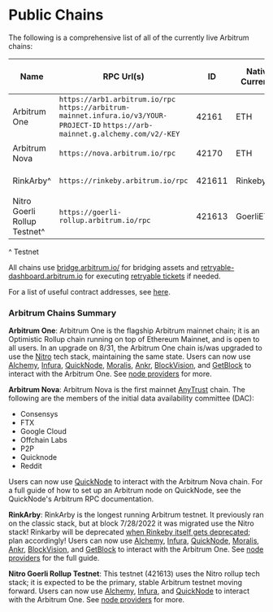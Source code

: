 # Public Chains

The following is a comprehensive list of all of the currently live Arbitrum chains:

| Name                         | RPC Url(s)                                                                                                                         | ID     | Native Currency | Explorer(s)                                                          | Underlying L1 | Current Tech Stack  | Sequencer Feed                         | Nitro Seed Database URLs                 |
| ---------------------------- | ---------------------------------------------------------------------------------------------------------------------------------- | ------ | --------------- | -------------------------------------------------------------------- | ------------- | ------------------- | -------------------------------------- | ---------------------------------------- |
| Arbitrum One                 | `https://arb1.arbitrum.io/rpc` `https://arbitrum-mainnet.infura.io/v3/YOUR-PROJECT-ID` `https://arb-mainnet.g.alchemy.com/v2/-KEY` | 42161  | ETH             | `https://arbiscan.io/` `https://explorer.arbitrum.io/`               | Ethereum      | Nitro Rollup (8/31) | `wss://arb1.arbitrum.io/feed`          |  `snapshot.arbitrum.io/mainnet/nitro.tar`                        |
| Arbitrum Nova                | `https://nova.arbitrum.io/rpc`                                                                                                     | 42170  | ETH             |  `https://nova.arbiscan.io/` `https://nova-explorer.arbitrum.io/`                                 | Ethereum      | Nitro AnyTrust      | `wss://nova.arbitrum.io/feed`          | N/A                                      |
| RinkArby^                    | `https://rinkeby.arbitrum.io/rpc`                                                                                                  | 421611 | RinkebyETH      | `https://testnet.arbiscan.io` `https://rinkeby-explorer.arbitrum.io` | Rinkeby       | Nitro Rollup        | `wss://rinkeby.arbitrum.io/feed`       | `snapshot.arbitrum.io/rinkeby/nitro.tar` |
| Nitro Goerli Rollup Testnet^ | `https://goerli-rollup.arbitrum.io/rpc`                                                                                            | 421613 | GoerliETH       | `https://goerli.arbiscan.io` `https://goerli-rollup-explorer.arbitrum.io`                         | Goerli        | Nitro Rollup        | `wss://goerli-rollup.arbitrum.io/feed` | N/A                                      |

^ Testnet

All chains use [bridge.arbitrum.io/](https://bridge.arbitrum.io/) for bridging assets and [retryable-dashboard.arbitrum.io](https://retryable-dashboard.arbitrum.io/) for executing [retryable tickets](l1-to-l2-messagaing) if needed.

For a list of useful contract addresses, see [here](useful-addresses).

### Arbitrum Chains Summary

**Arbitrum One**: Arbitrum One is the flagship Arbitrum mainnet chain; it is an Optimistic Rollup chain running on top of Ethereum Mainnet, and is open to all users. In an upgrade on 8/31, the Arbitrum One chain is/was upgraded to use the [Nitro](https://medium.com/offchainlabs/its-nitro-time-86944693bf29) tech stack, maintaining the same state.
Users can now use [Alchemy](https://alchemy.com/?a=arbitrum-docs), [Infura](https://infura.io/), [QuickNode](https://www.quicknode.com), [Moralis](https://moralis.io/), [Ankr](https://www.ankr.com/), [BlockVision](https://blockvision.org/), and [GetBlock](https://getblock.io/) to interact with the Arbitrum One. See [node providers](node-providers) for more.

**Arbitrum Nova**: Arbitrum Nova is the first mainnet [AnyTrust](inside-anytrust) chain. The following are the members of the initial data availability committee (DAC):
- Consensys
- FTX
- Google Cloud
- Offchain Labs
- P2P
- Quicknode
- Reddit

Users can now use [QuickNode](https://www.quicknode.com) to interact with the Arbitrum Nova chain. For a full guide of how to set up an Arbitrum node on QuickNode, see the QuickNode's Arbitrum RPC documentation.

**RinkArby**: RinkArby is the longest running Arbitrum testnet. It previously ran on the classic stack, but at block 7/28/2022 it was migrated use the Nitro stack! Rinkarby will be deprecated [when Rinkeby itself gets deprecated](https://blog.ethereum.org/2022/06/21/testnet-deprecation/); plan accordingly!
Users can now use [Alchemy](https://alchemy.com/?a=arbitrum-docs), [Infura](https://infura.io/), [QuickNode](https://www.quicknode.com), [Moralis](https://moralis.io/), [Ankr](https://www.ankr.com/), [BlockVision](https://blockvision.org/), and [GetBlock](https://getblock.io/) to interact with the Arbitrum One. See [node providers](node-providers) for the full guide.

**Nitro Goerli Rollup Testnet**: This testnet (421613) uses the Nitro rollup tech stack; it is expected to be the primary, stable Arbitrum testnet moving forward.
Users can now use [Alchemy](https://alchemy.com/?a=arbitrum-docs), [Infura](https://infura.io/), and [QuickNode](https://www.quicknode.com) to interact with the Arbitrum One. See [node providers](./node-running/node-providers.md) for more.

